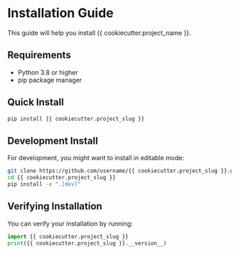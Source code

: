 # Installation Guide

This guide will help you install {{ cookiecutter.project_name }}.

## Requirements

- Python 3.8 or higher
- pip package manager

## Quick Install

```bash
pip install {{ cookiecutter.project_slug }}
```

## Development Install

For development, you might want to install in editable mode:

```bash
git clone https://github.com/username/{{ cookiecutter.project_slug }}.git
cd {{ cookiecutter.project_slug }}
pip install -e ".[dev]"
```

## Verifying Installation

You can verify your installation by running:

```python
import {{ cookiecutter.project_slug }}
print({{ cookiecutter.project_slug }}.__version__)
```
